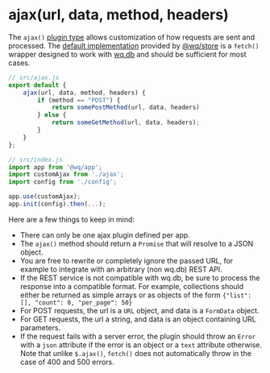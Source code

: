 # ajax(url, data, method, headers)

The `ajax()` [plugin type] allows customization of how requests are sent and processed.  The [default implementation][default-ajax] provided by [@wq/store] is a `fetch()` wrapper designed to work with [wq.db] and should be sufficient for most cases.

```javascript
// src/ajax.js
export default {
    ajax(url, data, method, headers) {
        if (method == "POST") {
            return somePostMethod(url, data, headers)
        } else {
            return someGetMethod(url, data, headers);
        }
    }
};

// src/index.js
import app from '@wq/app';
import customAjax from './ajax';
import config from './config';

app.use(customAjax);
app.init(config).then(...);
```

Here are a few things to keep in mind:

 * There can only be one ajax plugin defined per app.
 * The `ajax()` method should return a `Promise` that will resolve to a JSON object.
 * You are free to rewrite or completely ignore the passed URL, for example to integrate with an arbitrary (non wq.db) REST API. 
 * If the REST service is not compatible with wq.db, be sure to process the response into a compatible format.  For example, collections should either be returned as simple arrays or as objects of the form `{"list": [], "count": 0, "per_page": 50}`
 * For POST requests, the url is a `URL` object, and data is a `FormData` object.
 * For GET requests, the url a string, and data is an object containing URL parameters.
 * If the request fails with a server error, the plugin should throw an `Error` with a `json` attribute if the error is an object or a `text` attribute otherwise.  Note that unlike `$.ajax()`, `fetch()` does not automatically throw in the case of 400 and 500 errors.

[plugin type]: ./index.md
[default-ajax]: https://github.com/wq/wq.app/blob/v1.3.0a2/packages/store/src/store.js#L380-L418
[@wq/store]: ../@wq/store.md
[wq.db]: ../wq.db/index.md
